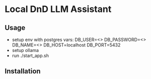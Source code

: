 # Local DnD LLM Assistant


## Usage

- setup env with postgres vars:
DB_USER=<>
DB_PASSWORD=<>
DB_NAME=<>
DB_HOST=localhost
DB_PORT=5432
- setup ollama
- run ./start_app.sh


## Installation
